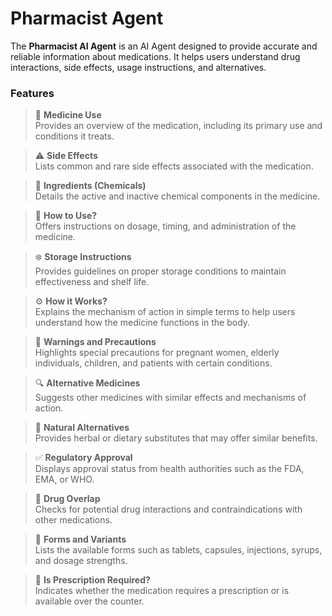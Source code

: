 # Pharmacist Agent

The **Pharmacist AI Agent** is an AI Agent designed to provide accurate and reliable information about medications. It helps users understand drug interactions, side effects, usage instructions, and alternatives.

### Features

> 📌 **Medicine Use**  
> Provides an overview of the medication, including its primary use and conditions it treats.

> ⚠️ **Side Effects**  
> Lists common and rare side effects associated with the medication.

> 🧪 **Ingredients (Chemicals)**  
> Details the active and inactive chemical components in the medicine.

> 📝 **How to Use?**  
> Offers instructions on dosage, timing, and administration of the medicine.

> ❄️ **Storage Instructions**  
> Provides guidelines on proper storage conditions to maintain effectiveness and shelf life.

> ⚙️ **How it Works?**  
> Explains the mechanism of action in simple terms to help users understand how the medicine functions in the body.

> 🚸 **Warnings and Precautions**  
> Highlights special precautions for pregnant women, elderly individuals, children, and patients with certain conditions.

> 🔍 **Alternative Medicines**  
> Suggests other medicines with similar effects and mechanisms of action.

> 🌿 **Natural Alternatives**  
> Provides herbal or dietary substitutes that may offer similar benefits.

> ✅ **Regulatory Approval**  
> Displays approval status from health authorities such as the FDA, EMA, or WHO.

> 🔄 **Drug Overlap**  
> Checks for potential drug interactions and contraindications with other medications.

> 💊 **Forms and Variants**  
> Lists the available forms such as tablets, capsules, injections, syrups, and dosage strengths.

> 📜 **Is Prescription Required?**  
> Indicates whether the medication requires a prescription or is available over the counter.
